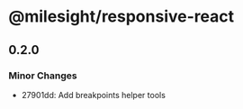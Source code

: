 # @milesight/responsive-react

## 0.2.0

### Minor Changes

- 27901dd: Add breakpoints helper tools
